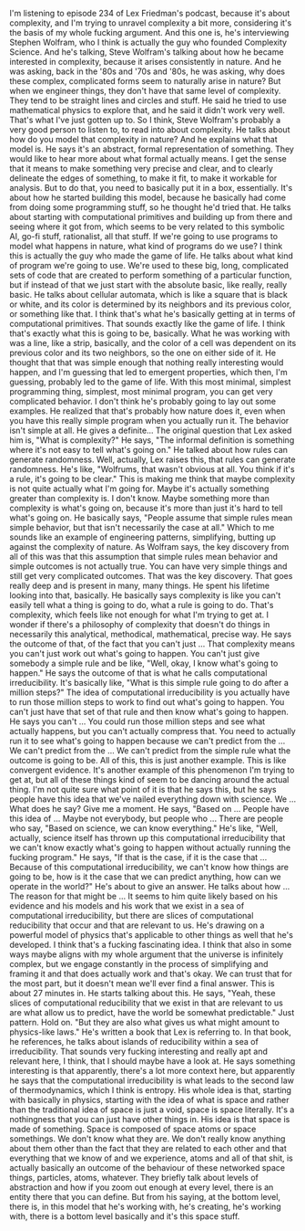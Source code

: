 I'm listening to episode 234 of Lex Friedman's podcast, because it's about complexity, and
I'm trying to unravel complexity a bit more, considering it's the basis of my whole fucking
argument.
And this one is, he's interviewing Stephen Wolfram, who I think is actually the guy who
founded Complexity Science.
And he's talking, Steve Wolfram's talking about how he became interested in complexity, because
it arises consistently in nature.
And he was asking, back in the '80s and '70s and '80s, he was asking, why does these complex,
complicated forms seem to naturally arise in nature?
But when we engineer things, they don't have that same level of complexity.
They tend to be straight lines and circles and stuff.
He said he tried to use mathematical physics to explore that, and he said it didn't work
very well.
That's what I've just gotten up to.
So I think, Steve Wolfram's probably a very good person to listen to, to read into about
complexity.
He talks about how do you model that complexity in nature?
And he explains what that model is.
He says it's an abstract, formal representation of something.
They would like to hear more about what formal actually means.
I get the sense that it means to make something very precise and clear, and to clearly delineate
the edges of something, to make it fit, to make it workable for analysis.
But to do that, you need to basically put it in a box, essentially.
It's about how he started building this model, because he basically had come from doing some
programming stuff, so he thought he'd tried that.
He talks about starting with computational primitives and building up from there and
seeing where it got from, which seems to be very related to this symbolic AI, go-fi stuff,
rationalist, all that stuff.
If we're going to use programs to model what happens in nature, what kind of programs do
we use?
I think this is actually the guy who made the game of life.
He talks about what kind of program we're going to use.
We're used to these big, long, complicated sets of code that are created to perform something
of a particular function, but if instead of that we just start with the absolute basic,
like really, really basic.
He talks about cellular automata, which is like a square that is black or white, and
its color is determined by its neighbors and its previous color, or something like that.
I think that's what he's basically getting at in terms of computational primitives.
That sounds exactly like the game of life.
I think that's exactly what this is going to be, basically.
What he was working with was a line, like a strip, basically, and the color of a cell
was dependent on its previous color and its two neighbors, so the one on either side of
it.
He thought that that was simple enough that nothing really interesting would happen, and
I'm guessing that led to emergent properties, which then, I'm guessing, probably led to
the game of life.
With this most minimal, simplest programming thing, simplest, most minimal program, you
can get very complicated behavior.
I don't think he's probably going to lay out some examples.
He realized that that's probably how nature does it, even when you have this really simple
program when you actually run it.
The behavior isn't simple at all.
He gives a definite...
The original question that Lex asked him is, "What is complexity?"
He says, "The informal definition is something where it's not easy to tell what's going
on."
He talked about how rules can generate randomness.
Well, actually, Lex raises this, that rules can generate randomness.
He's like, "Wolfrums, that wasn't obvious at all.
You think if it's a rule, it's going to be clear."
This is making me think that maybe complexity is not quite actually what I'm going for.
Maybe it's actually something greater than complexity is.
I don't know.
Maybe something more than complexity is what's going on, because it's more than just it's
hard to tell what's going on.
He basically says, "People assume that simple rules mean simple behavior, but that isn't
necessarily the case at all."
Which to me sounds like an example of engineering patterns, simplifying, butting up against
the complexity of nature.
As Wolfram says, the key discovery from all of this was that this assumption that simple
rules mean behavior and simple outcomes is not actually true.
You can have very simple things and still get very complicated outcomes.
That was the key discovery.
That goes really deep and is present in many, many things.
He spent his lifetime looking into that, basically.
He basically says complexity is like you can't easily tell what a thing is going to do, what
a rule is going to do.
That's complexity, which feels like not enough for what I'm trying to get at.
I wonder if there's a philosophy of complexity that doesn't do things in necessarily this
analytical, methodical, mathematical, precise way.
He says the outcome of that, of the fact that you can't just ... That complexity means you
can't just work out what's going to happen.
You can't just give somebody a simple rule and be like, "Well, okay, I know what's going
to happen."
He says the outcome of that is what he calls computational irreducibility.
It's basically like, "What is this simple rule going to do after a million steps?"
The idea of computational irreducibility is you actually have to run those million steps
to work to find out what's going to happen.
You can't just have that set of that rule and then know what's going to happen.
He says you can't ... You could run those million steps and see what actually happens,
but you can't actually compress that.
You need to actually run it to see what's going to happen because we can't predict from
the ... We can't predict from the ... We can't predict from the simple rule what
the outcome is going to be.
All of this, this is just another example.
This is like convergent evidence.
It's another example of this phenomenon I'm trying to get at, but all of these things
kind of seem to be dancing around the actual thing.
I'm not quite sure what point of it is that he says this, but he says people have this
idea that we've nailed everything down with science.
We ... What does he say?
Give me a moment.
He says, "Based on ... People have this idea of ... Maybe not everybody, but people who
... There are people who say, "Based on science, we can know everything."
He's like, "Well, actually, science itself has thrown up this computational irreducibility
that we can't know exactly what's going to happen without actually running the fucking
program."
He says, "If that is the case, if it is the case that ... Because of this computational
irreducibility, we can't know how things are going to be, how is it the case that we can
predict anything, how can we operate in the world?"
He's about to give an answer.
He talks about how ... The reason for that might be ... It seems to him quite likely
based on his evidence and his models and his work that we exist in a sea of computational
irreducibility, but there are slices of computational reducibility that occur and that are relevant
to us.
He's drawing on a powerful model of physics that's applicable to other things as well
that he's developed.
I think that's a fucking fascinating idea.
I think that also in some ways maybe aligns with my whole argument that the universe is
infinitely complex, but we engage constantly in the process of simplifying and framing
it and that does actually work and that's okay.
We can trust that for the most part, but it doesn't mean we'll ever find a final answer.
This is about 27 minutes in.
He starts talking about this.
He says, "Yeah, these slices of computational reducibility that we exist in that are relevant
to us are what allow us to predict, have the world be somewhat predictable."
Just pattern.
Hold on.
"But they are also what gives us what might amount to physics-like laws."
He's written a book that Lex is referring to.
In that book, he references, he talks about islands of reducibility within a sea of irreducibility.
That sounds very fucking interesting and really apt and relevant here, I think, that I should
maybe have a look at.
He says something interesting is that apparently, there's a lot more context here, but apparently
he says that the computational irreducibility is what leads to the second law of thermodynamics,
which I think is entropy.
His whole idea is that, starting with basically in physics, starting with the idea of what
is space and rather than the traditional idea of space is just a void, space is space literally.
It's a nothingness that you can just have other things in.
His idea is that space is made of something.
Space is composed of space atoms or space somethings.
We don't know what they are.
We don't really know anything about them other than the fact that they are related to each
other and that everything that we know of and we experience, atoms and all of that shit,
is actually basically an outcome of the behaviour of these networked space things, particles,
atoms, whatever.
They briefly talk about levels of abstraction and how if you zoom out enough at every level,
there is an entity there that you can define.
But from his saying, at the bottom level, there is, in this model that he's working
with, he's creating, he's working with, there is a bottom level basically and it's this
space stuff.
